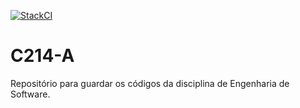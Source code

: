 [![StackCI](https://github.com/joaolucasete/C214-A/actions/workflows/StackCI.yml/badge.svg)](https://github.com/joaolucasete/C214-A/actions)

# C214-A
Repositório para guardar os códigos da disciplina de Engenharia de Software.
